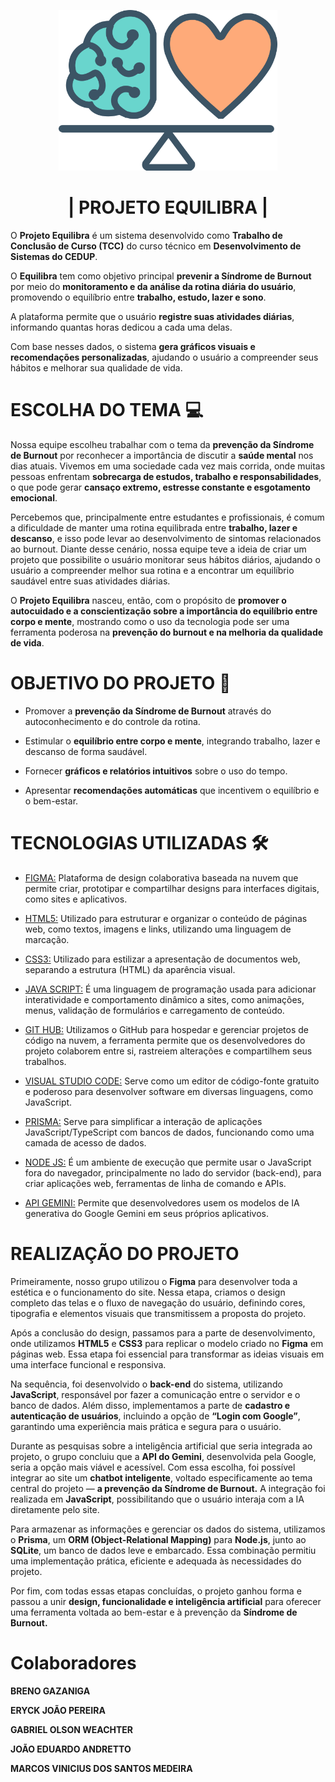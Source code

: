 <p align="center">
  <img src="https://raw.githubusercontent.com/brenogazaniga/projeto/1409f377412c1390893e934fa66b66206c1afa4b/assets/img/logo.svg" width="350
  ">
</p>

<h1 align="center">| PROJETO EQUILIBRA | </h1>

O **Projeto Equilibra** é um sistema desenvolvido como **Trabalho de Conclusão de Curso (TCC)** do curso técnico em **Desenvolvimento de Sistemas do CEDUP**.

O **Equilibra** tem como objetivo principal **prevenir a Síndrome de Burnout** por meio do **monitoramento e da análise da rotina diária do usuário**, promovendo o equilíbrio entre **trabalho, estudo, lazer e sono**.

A plataforma permite que o usuário **registre suas atividades diárias**, informando quantas horas dedicou a cada uma delas.  

Com base nesses dados, o sistema **gera gráficos visuais e recomendações personalizadas**, ajudando o usuário a compreender seus hábitos e melhorar sua qualidade de vida.

# ESCOLHA DO TEMA 💻
Nossa equipe escolheu trabalhar com o tema da **prevenção da Síndrome de Burnout** por reconhecer a importância de discutir a **saúde mental** nos dias atuais. Vivemos em uma sociedade cada vez mais corrida, onde muitas pessoas enfrentam **sobrecarga de estudos, trabalho e responsabilidades**, o que pode gerar **cansaço extremo, estresse constante e esgotamento emocional**.

Percebemos que, principalmente entre estudantes e profissionais, é comum a dificuldade de manter uma rotina equilibrada entre **trabalho, lazer e descanso**, e isso pode levar ao desenvolvimento de sintomas relacionados ao burnout. Diante desse cenário, nossa equipe teve a ideia de criar um projeto que possibilite o usuário monitorar seus hábitos diários, ajudando o usuário a compreender melhor sua rotina e a encontrar um equilíbrio saudável entre suas atividades diárias.

O **Projeto Equilibra** nasceu, então, com o propósito de **promover o autocuidado e a conscientização sobre a importância do equilíbrio entre corpo e mente**, mostrando como o uso da tecnologia pode ser uma ferramenta poderosa na **prevenção do burnout e na melhoria da qualidade de vida**.



# OBJETIVO DO PROJETO 🎯

-   Promover a **prevenção da Síndrome de Burnout** através do autoconhecimento e do controle da rotina.
    
-   Estimular o **equilíbrio entre corpo e mente**, integrando trabalho, lazer e descanso de forma saudável.
    
-   Fornecer **gráficos e relatórios intuitivos** sobre o uso do tempo.
    
-   Apresentar **recomendações automáticas** que incentivem o equilíbrio e o bem-estar.

# TECNOLOGIAS UTILIZADAS 🛠️

- [FIGMA:](https://www.figma.com/design/G9X2GCtuXTVw1uxUnfd48z/Projeto-Equilibra?node-id=6-29&t=94KohihUETQijVJt-1) Plataforma de design colaborativa baseada na nuvem que permite criar, prototipar e compartilhar designs para interfaces digitais, como sites e aplicativos.                                                                                                                                                              

- [HTML5:](https://developer.mozilla.org/pt-BR/docs/Web/HTML) Utilizado para estruturar e organizar o conteúdo de páginas web, como textos, imagens e links, utilizando uma linguagem de marcação.

- [CSS3:](https://www.devmedia.com.br/guia/css/38149) Utilizado para estilizar a apresentação de documentos web, separando a estrutura (HTML) da aparência visual.

-  [JAVA SCRIPT:](https://developer.mozilla.org/pt-BR/docs/Web/JavaScript) É uma linguagem de programação usada para adicionar interatividade e comportamento dinâmico a sites, como animações, menus, validação de formulários e carregamento de conteúdo.

- [GIT HUB:](https://github.com/brenogazaniga/projeto.git) Utilizamos o GitHub para hospedar e gerenciar projetos de código na nuvem, a ferramenta permite que os desenvolvedores do projeto colaborem entre si, rastreiem alterações e compartilhem seus trabalhos.

- [VISUAL STUDIO CODE:](https://code.visualstudio.com/docs) Serve como um editor de código-fonte gratuito e poderoso para desenvolver software em diversas linguagens, como JavaScript.

- [PRISMA:](https://www.prisma.io/) Serve  para simplificar a interação de aplicações JavaScript/TypeScript com bancos de dados, funcionando como uma camada de acesso de dados.

- [NODE JS:](https://nodejs.org/pt) É um ambiente de execução que permite usar o JavaScript fora do navegador, principalmente no lado do servidor (back-end), para criar aplicações web, ferramentas de linha de comando e APIs.

- [API GEMINI:](https://aistudio.google.com/) Permite que desenvolvedores usem os modelos de IA generativa do Google Gemini em seus próprios aplicativos. 
 
# REALIZAÇÃO DO PROJETO

Primeiramente, nosso grupo utilizou o **Figma** para desenvolver toda a estética e o funcionamento do site. Nessa etapa, criamos o design completo das telas e o fluxo de navegação do usuário, definindo cores, tipografia e elementos visuais que transmitissem a proposta do projeto.

Após a conclusão do design, passamos para a parte de desenvolvimento, onde utilizamos **HTML5** e **CSS3** para replicar o modelo criado no **Figma** em páginas web. Essa etapa foi essencial para transformar as ideias visuais em uma interface funcional e responsiva.

Na sequência, foi desenvolvido o **back-end** do sistema, utilizando **JavaScript**, responsável por fazer a comunicação entre o servidor e o banco de dados. Além disso, implementamos a parte de **cadastro e autenticação de usuários**, incluindo a opção de **“Login com Google”**, garantindo uma experiência mais prática e segura para o usuário.

Durante as pesquisas sobre a inteligência artificial que seria integrada ao projeto, o grupo concluiu que a **API do Gemini**, desenvolvida pela Google, seria a opção mais viável e acessível. Com essa escolha, foi possível integrar ao site um **chatbot inteligente**, voltado especificamente ao tema central do projeto — **a prevenção da Síndrome de Burnout.** A integração foi realizada em **JavaScript**, possibilitando que o usuário interaja com a IA diretamente pelo site.

Para armazenar as informações e gerenciar os dados do sistema, utilizamos o **Prisma**, um **ORM (Object-Relational Mapping)** para **Node.js**, junto ao **SQLite**, um banco de dados leve e embarcado. Essa combinação permitiu uma implementação prática, eficiente e adequada às necessidades do projeto.

Por fim, com todas essas etapas concluídas, o projeto ganhou forma e passou a unir **design, funcionalidade e inteligência artificial** para oferecer uma ferramenta voltada ao bem-estar e à prevenção da **Síndrome de Burnout.**




# Colaboradores


**BRENO GAZANIGA**

**ERYCK JOÃO PEREIRA**

**GABRIEL OLSON WEACHTER**

**JOÃO EDUARDO ANDRETTO**

**MARCOS VINICIUS DOS SANTOS MEDEIRA**
#
